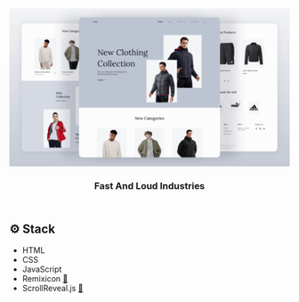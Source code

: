 <div align="center">
    <a href="https://fastandloudindustries.com" target="_blank">
      <img src="design/preview.png" alt="Banner Proyek">
    </a>
  <h3 align="center">Fast And Loud Industries</h3>
</div>

## <br /> <a name="teknologi">⚙️ Stack</a>

- HTML
- CSS
- JavaScript
- Remixicon [📄](https://remixicon.com/) 
- ScrollReveal.js [📄](https://scrollrevealjs.org/guide/hello-world.html) 

